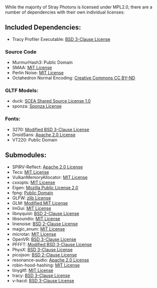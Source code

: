 While the majority of Stray Photons is licensed under MPL2.0,
there are a number of dependencies with their own individual licenses:

## Included Dependencies:
- Tracy Profiler Executable: [BSD 3-Clause License](https://github.com/frustra/strayphotons/blob/master/extra/Tracy-LICENSE.txt)

### Source Code
- MurmurHash3: Public Domain
- SMAA: [MIT License](https://github.com/frustra/strayphotons/blob/master/shaders/smaa/smaa.glsl)
- Perlin Noise: [MIT License](https://github.com/frustra/strayphotons/blob/master/shaders/lib/perlin.glsl)
- Octahedron Normal Encoding: [Creative Commons CC BY-ND](https://github.com/frustra/strayphotons/blob/master/shaders/lib/normal_encode.glsl)

### GLTF Models:
- duck: [SCEA Shared Source License 1.0](https://github.com/frustra/strayphotons/blob/master/assets/models/duck/LICENSE.html)
- sponza: [Sponza License](https://github.com/frustra/strayphotons/blob/master/assets/models/sponza/LICENSE.txt)

### Fonts:
- 3270: [Modified BSD 3-Clause License](https://github.com/frustra/strayphotons/blob/master/assets/fonts/LICENSE-3270.txt)
- DroidSans: [Apache 2.0 License](https://github.com/frustra/strayphotons/blob/master/assets/fonts/LICENSE-DroidSans.txt)
- VT220: Public Domain

## Submodules:
- SPIRV-Reflect: [Apache 2.0 License](https://github.com/KhronosGroup/SPIRV-Reflect/blob/main/LICENSE)
- Tecs: [MIT License](https://github.com/xthexder/Tecs/blob/master/LICENSE.md)
- VulkanMemoryAllocator: [MIT License](https://github.com/GPUOpen-LibrariesAndSDKs/VulkanMemoryAllocator/blob/master/LICENSE.txt)
- cxxopts: [MIT License](https://github.com/jarro2783/cxxopts/blob/master/LICENSE)
- Eigen: [Mozilla Public License 2.0](https://gitlab.com/libeigen/eigen/-/blob/master/COPYING.README)
- fpng: [Public Domain](https://github.com/richgel999/fpng/blob/main/README.md)
- GLFW: [zlib License](https://github.com/glfw/glfw/blob/master/LICENSE.md)
- GLM: [Modified MIT License](https://github.com/g-truc/glm/blob/master/copying.txt)
- ImGui: [MIT License](https://github.com/ocornut/imgui/blob/master/LICENSE.txt)
- libnyquist: [BSD 2-Clause License](https://github.com/ddiakopoulos/libnyquist/blob/master/LICENSE)
- libsoundio: [MIT License](https://github.com/andrewrk/libsoundio/blob/master/LICENSE)
- linenoise: [BSD 2-Clause License](https://github.com/antirez/linenoise/blob/master/LICENSE)
- magic_enum: [MIT License](https://github.com/Neargye/magic_enum/blob/master/LICENSE)
- microtar: [MIT License](https://github.com/rxi/microtar/blob/master/LICENSE)
- OpenVR: [BSD 3-Clause License](https://github.com/ValveSoftware/openvr/blob/master/LICENSE)
- PFFFT: [Modified BSD 3-Clause License](https://bitbucket.org/jpommier/pffft/src/master/pffft.h)
- PhysX: [BSD 3-Clause License](https://github.com/NVIDIAGameWorks/PhysX/blob/4.1/LICENSE.md)
- picojson: [BSD 2-Clause License](https://github.com/kazuho/picojson/blob/master/LICENSE)
- resonance-audio: [Apache 2.0 License](https://github.com/resonance-audio/resonance-audio/blob/master/LICENSE)
- robin-hood-hashing: [MIT License](https://github.com/martinus/robin-hood-hashing/blob/master/LICENSE)
- tinygltf: [MIT License](https://github.com/syoyo/tinygltf/blob/release/LICENSE)
- tracy: [BSD 3-Clause License](https://github.com/wolfpld/tracy/blob/master/LICENSE)
- v-hacd: [BSD 3-Clause License](https://github.com/kmammou/v-hacd/blob/master/LICENSE)

